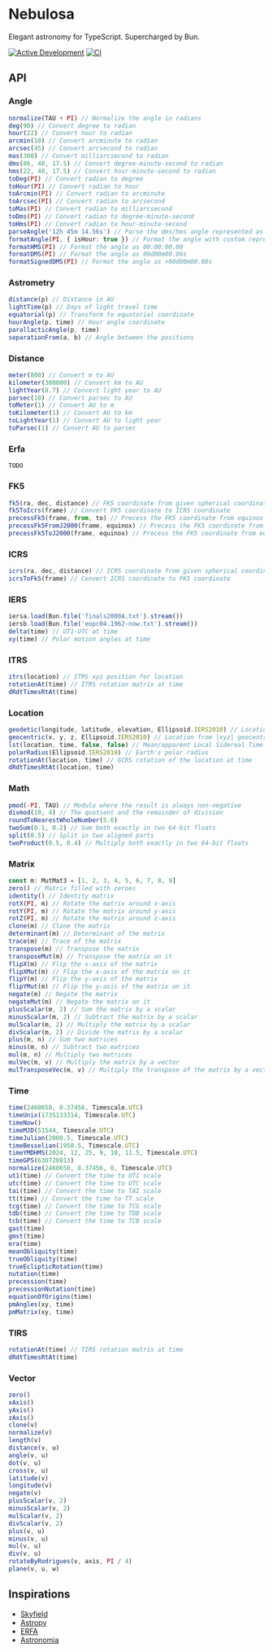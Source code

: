 # Nebulosa

Elegant astronomy for TypeScript. Supercharged by Bun.

[![Active Development](https://img.shields.io/badge/Maintenance%20Level-Actively%20Developed-brightgreen.svg)](https://gist.github.com/cheerfulstoic/d107229326a01ff0f333a1d3476e068d)
[![CI](https://github.com/tiagohm/nebulosa.ts/actions/workflows/ci.yml/badge.svg?event=workflow_dispatch)](https://github.com/tiagohm/nebulosa.ts/actions/workflows/ci.yml)

## API

### Angle

```ts
normalize(TAU + PI) // Normalize the angle in radians
deg(90) // Convert degree to radian
hour(22) // Convert hour to radian
arcmin(10) // Convert arcminute to radian
arcsec(45) // Convert arcsecond to radian
mas(300) // Convert milliarcsecond to radian
dms(86, 40, 17.5) // Convert degree-minute-second to radian
hms(22, 40, 17.5) // Convert hour-minute-second to radian
toDeg(PI) // Convert radian to degree
toHour(PI) // Convert radian to hour
toArcmin(PI) // Convert radian to arcminute
toArcsec(PI) // Convert radian to arcsecond
toMas(PI) // Convert radian to milliarcsecond
toDms(PI) // Convert radian to degree-minute-second
toHms(PI) // Convert radian to hour-minute-second
parseAngle('12h 45m 14.56s') // Parse the dms/hms angle represented as string
formatAngle(PI, { isHour: true }) // Format the angle with custom representation
formatHMS(PI) // Format the angle as 00:00:00.00
formatDMS(PI) // Format the angle as 00d00m00.00s
formatSignedDMS(PI) // Format the angle as +00d00m00.00s
```

### Astrometry

```ts
distance(p) // Distance in AU
lightTime(p) // Days of light travel time
equatorial(p) // Transform to equatorial coordinate
hourAngle(p, time) // Hour angle coordinate
parallacticAngle(p, time)
separationFrom(a, b) // Angle between the positions
```

### Distance

```ts
meter(800) // Convert m to AU
kilometer(300000) // Convert km to AU
lightYear(8.7) // Convert light year to AU
parsec(10) // Convert parsec to AU
toMeter(1) // Convert AU to m
toKilometer(1) // Convert AU to km
toLightYear(1) // Convert AU to light year
toParsec(1) // Convert AU to parsec
```

### Erfa

```
TODO
```

### FK5

```ts
fk5(ra, dec, distance) // FK5 coordinate from given spherical coordinate
fk5ToIcrs(frame) // Convert FK5 coordinate to ICRS coordinate
precessFk5(frame, from, to) // Precess the FK5 coordinate from equinox to other
precessFk5FromJ2000(frame, equinox) // Precess the FK5 coordinate from J2000 to equinox
precessFk5ToJ2000(frame, equinox) // Precess the FK5 coordinate from equinox to J2000
```

### ICRS

```ts
icrs(ra, dec, distance) // ICRS coordinate from given spherical coordinate
icrsToFk5(frame) // Convert ICRS coordinate to FK5 coordinate
```

### IERS

```ts
iersa.load(Bun.file('finals2000A.txt').stream())
iersb.load(Bun.file('eopc04.1962-now.txt').stream())
delta(time) // UT1-UTC at time
xy(time) // Polar motion angles at time
```

### ITRS

```ts
itrs(location) // ITRS xyz position for location
rotationAt(time) // ITRS rotation matrix at time
dRdtTimesRtAt(time)
```

### Location

```ts
geodetic(longitude, latitude, elevation, Ellipsoid.IERS2010) // Location from longitude, latitude, elevation and ellipsoid form
geocentric(x, y, z, Ellipsoid.IERS2010) // Location from |xyz| geocentric coordinate and ellipsoid form
lst(location, time, false, false) // Mean/apparent Local Sidereal Time
polarRadius(Ellipsoid.IERS2010) // Earth's polar radius
rotationAt(location, time) // GCRS rotation of the location at time
dRdtTimesRtAt(location, time)
```

### Math

```ts
pmod(-PI, TAU) // Modulo where the result is always non-negative
divmod(10, 4) // The quotient and the remainder of division
roundToNearestWholeNumber(5.6)
twoSum(0.1, 0.2) // Sum both exactly in two 64-bit floats
split(0.5) // Split in two aligned parts
twoProduct(0.5, 0.4) // Multiply both exactly in two 64-bit floats
```

### Matrix

```ts
const m: MutMat3 = [1, 2, 3, 4, 5, 6, 7, 8, 9]
zero() // Matrix filled with zeroes
identity() // Identity matrix
rotX(PI, m) // Rotate the matrix around x-axis
rotY(PI, m) // Rotate the matrix around y-axis
rotZ(PI, m) // Rotate the matrix around z-axis
clone(m) // Clone the matrix
determinant(m) // Determinant of the matrix
trace(m) // Trace of the matrix
transpose(m) // Transpose the matrix
transposeMut(m) // Transpose the matrix on it
flipX(m) // Flip the x-axis of the matrix
flipXMut(m) // Flip the x-axis of the matrix on it
flipY(m) // Flip the y-axis of the matrix
flipYMut(m) // Flip the y-axis of the matrix on it
negate(m) // Negate the matrix
negateMut(m) // Negate the matrix on it
plusScalar(m, 2) // Sum the matrix by a scalar
minusScalar(m, 2) // Subtract the matrix by a scalar
mulScalar(m, 2) // Multiply the matrix by a scalar
divScalar(m, 2) // Divide the matrix by a scalar
plus(m, n) // Sum two matrices
minus(m, n) // Subtract two matrices
mul(m, n) // Multiply two matrices
mulVec(m, v) // Multiply the matrix by a vector
mulTransposeVec(m, v) // Multiply the transpose of the matrix by a vector
```

### Time

```ts
time(2460650, 0.37456, Timescale.UTC)
timeUnix(1735133314, Timescale.UTC)
timeNow()
timeMJD(51544, Timescale.UTC)
timeJulian(2000.5, Timescale.UTC)
timeBesselian(1950.5, Timescale.UTC)
timeYMDHMS(2024, 12, 25, 9, 10, 11.5, Timescale.UTC)
timeGPS(630720013)
normalize(2460650, 8.37456, 0, Timescale.UTC)
ut1(time) // Convert the time to UT1 scale
utc(time) // Convert the time to UTC scale
tai(time) // Convert the time to TAI scale
tt(time) // Convert the time to TT scale
tcg(time) // Convert the time to TCG scale
tdb(time) // Convert the time to TDB scale
tcb(time) // Convert the time to TCB scale
gast(time)
gmst(time)
era(time)
meanObliquity(time)
trueObliquity(time)
trueEclipticRotation(time)
nutation(time)
precession(time)
precessionNutation(time)
equationOfOrigins(time)
pmAngles(xy, time)
pmMatrix(xy, time)
```

### TIRS

```ts
rotationAt(time) // TIRS rotation matrix at time
dRdtTimesRtAt(time)
```

### Vector

```ts
zero()
xAxis()
yAxis()
zAxis()
clone(v)
normalize(v)
length(v)
distance(v, u)
angle(v, u)
dot(v, u)
cross(v, u)
latitude(v)
longitude(v)
negate(v)
plusScalar(v, 2)
minusScalar(v, 2)
mulScalar(v, 2)
divScalar(v, 2)
plus(v, u)
minus(v, u)
mul(v, u)
div(v, u)
rotateByRodrigues(v, axis, PI / 4)
plane(v, u, w)
```

## Inspirations

- [Skyfield](https://github.com/skyfielders/python-skyfield)
- [Astropy](https://github.com/astropy/astropy)
- [ERFA](https://github.com/liberfa/erfa)
- [Astronomia](https://github.com/commenthol/astronomia)
